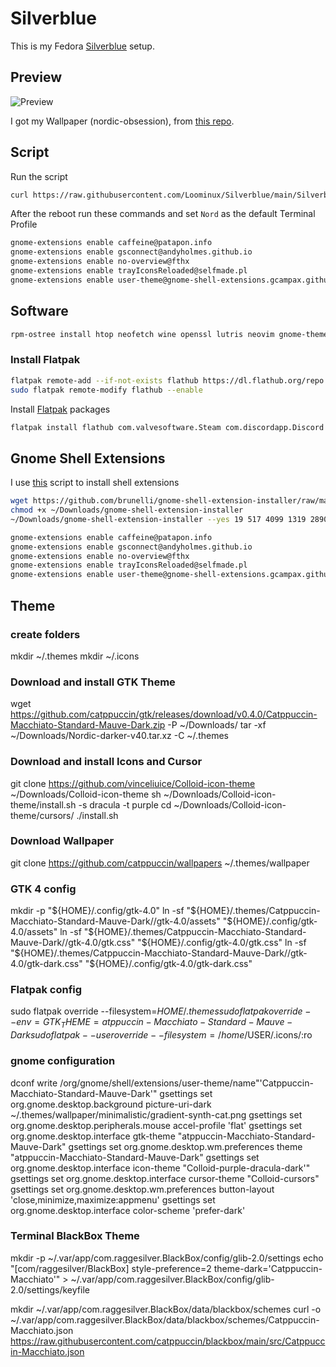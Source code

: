 # Silverblue

This is my Fedora [Silverblue](https://silverblue.fedoraproject.org) setup.

## Preview

![Preview](https://user-images.githubusercontent.com/115210873/199125395-d0ec6b6f-ad1b-4c50-b8fd-4263df1a1789.png)

I got my Wallpaper (nordic-obsession), from [this repo](https://github.com/dxnst/nord-wallpapers).

## Script

Run the script 
```sh
curl https://raw.githubusercontent.com/Loominux/Silverblue/main/Silverblue-setup.sh | sh
```

After the reboot run these commands and set `Nord` as the default Terminal Profile


```sh
gnome-extensions enable caffeine@patapon.info
gnome-extensions enable gsconnect@andyholmes.github.io
gnome-extensions enable no-overview@fthx
gnome-extensions enable trayIconsReloaded@selfmade.pl
gnome-extensions enable user-theme@gnome-shell-extensions.gcampax.github.com
```

## Software

```sh
rpm-ostree install htop neofetch wine openssl lutris neovim gnome-themes-standard 
```

### Install Flatpak

```sh
flatpak remote-add --if-not-exists flathub https://dl.flathub.org/repo
sudo flatpak remote-modify flathub --enable
```

Install [Flatpak](https://www.flatpak.org) packages

```sh
flatpak install flathub com.valvesoftware.Steam com.discordapp.Discord com.valvesoftware.Steam.CompatibilityTool.Proton-GE com.raggesilver.BlackBox
```
## Gnome Shell Extensions

I use [this](https://github.com/brunelli/gnome-shell-extension-installer/) script to install shell extensions

```sh
wget https://github.com/brunelli/gnome-shell-extension-installer/raw/master/gnome-shell-extension-installer -P  ~/Downloads/
chmod +x ~/Downloads/gnome-shell-extension-installer
~/Downloads/gnome-shell-extension-installer --yes 19 517 4099 1319 2890 

gnome-extensions enable caffeine@patapon.info
gnome-extensions enable gsconnect@andyholmes.github.io
gnome-extensions enable no-overview@fthx
gnome-extensions enable trayIconsReloaded@selfmade.pl
gnome-extensions enable user-theme@gnome-shell-extensions.gcampax.github.com
```

## Theme


### create folders
mkdir ~/.themes
mkdir ~/.icons

### Download and install GTK Theme
wget https://github.com/catppuccin/gtk/releases/download/v0.4.0/Catppuccin-Macchiato-Standard-Mauve-Dark.zip -P ~/Downloads/
tar -xf ~/Downloads/Nordic-darker-v40.tar.xz -C ~/.themes

### Download and install Icons and Cursor
git clone https://github.com/vinceliuice/Colloid-icon-theme ~/Downloads/Colloid-icon-theme
sh ~/Downloads/Colloid-icon-theme/install.sh -s dracula -t purple
cd ~/Downloads/Colloid-icon-theme/cursors/
./install.sh

### Download Wallpaper
git clone https://github.com/catppuccin/wallpapers ~/.themes/wallpaper


### GTK 4 config
mkdir -p "${HOME}/.config/gtk-4.0"
ln -sf "${HOME}/.themes/Catppuccin-Macchiato-Standard-Mauve-Dark//gtk-4.0/assets" "${HOME}/.config/gtk-4.0/assets"
ln -sf "${HOME}/.themes/Catppuccin-Macchiato-Standard-Mauve-Dark//gtk-4.0/gtk.css" "${HOME}/.config/gtk-4.0/gtk.css"
ln -sf "${HOME}/.themes/Catppuccin-Macchiato-Standard-Mauve-Dark//gtk-4.0/gtk-dark.css" "${HOME}/.config/gtk-4.0/gtk-dark.css"

### Flatpak config
sudo flatpak override --filesystem=$HOME/.themes
sudo flatpak override --env=GTK_THEME=atppuccin-Macchiato-Standard-Mauve-Dark
sudo flatpak --user override --filesystem=/home/$USER/.icons/:ro

### gnome configuration
dconf write /org/gnome/shell/extensions/user-theme/name"'Catppuccin-Macchiato-Standard-Mauve-Dark'"
gsettings set org.gnome.desktop.background picture-uri-dark ~/.themes/wallpaper/minimalistic/gradient-synth-cat.png
gsettings set org.gnome.desktop.peripherals.mouse accel-profile 'flat'
gsettings set org.gnome.desktop.interface gtk-theme "atppuccin-Macchiato-Standard-Mauve-Dark"
gsettings set org.gnome.desktop.wm.preferences theme "atppuccin-Macchiato-Standard-Mauve-Dark"
gsettings set org.gnome.desktop.interface icon-theme "Colloid-purple-dracula-dark'"
gsettings set org.gnome.desktop.interface cursor-theme "Colloid-cursors"
gsettings set org.gnome.desktop.wm.preferences button-layout 'close,minimize,maximize:appmenu'
gsettings set org.gnome.desktop.interface color-scheme 'prefer-dark'


### Terminal BlackBox Theme 

mkdir -p ~/.var/app/com.raggesilver.BlackBox/config/glib-2.0/settings
echo "[com/raggesilver/BlackBox]
style-preference=2
theme-dark='Catppuccin-Macchiato'" > ~/.var/app/com.raggesilver.BlackBox/config/glib-2.0/settings/keyfile

mkdir ~/.var/app/com.raggesilver.BlackBox/data/blackbox/schemes
curl -o ~/.var/app/com.raggesilver.BlackBox/data/blackbox/schemes/Catppuccin-Macchiato.json https://raw.githubusercontent.com/catppuccin/blackbox/main/src/Catppuccin-Macchiato.json

```

